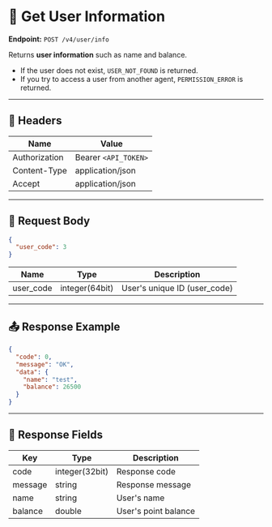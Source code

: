 # 👤 Get User Information

**Endpoint:** `POST /v4/user/info`  

Returns **user information** such as name and balance.  

- If the user does not exist, `USER_NOT_FOUND` is returned.  
- If you try to access a user from another agent, `PERMISSION_ERROR` is returned.  

---

## 🔑 Headers

| Name          | Value                  |
|---------------|-----------------------|
| Authorization | Bearer `<API_TOKEN>`  |
| Content-Type  | application/json      |
| Accept        | application/json      |

---

## 📝 Request Body

```json
{
  "user_code": 3
}
````

| Name      | Type           | Description                  |
| --------- | -------------- | ---------------------------- |
| user_code | integer(64bit) | User's unique ID (user_code) |

---

## 📤 Response Example

```json
{
  "code": 0,
  "message": "OK",
  "data": {
    "name": "test",
    "balance": 26500
  }
}
```

---

## 📌 Response Fields

| Key     | Type           | Description          |
| ------- | -------------- | -------------------- |
| code    | integer(32bit) | Response code        |
| message | string         | Response message     |
| name    | string         | User's name          |
| balance | double         | User's point balance |

```
